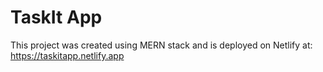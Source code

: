 # TaskIt App

This project was created using MERN stack and is deployed on Netlify at:
https://taskitapp.netlify.app
